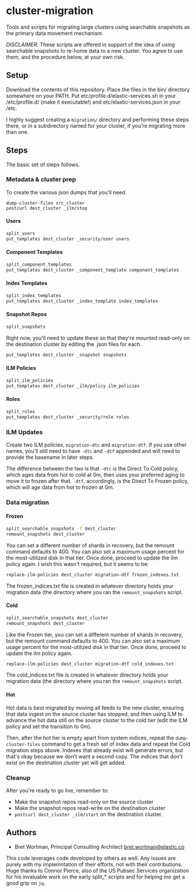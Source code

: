 # cluster-migration
Tools and scripts for migrating large clusters using searchable snapshots as the primary data movement mechanism.

*DISCLAIMER*: These scripts are offered in support of the idea of using searchable snapshots to re-home data to a new cluster. You agree to use them, and the procedure below, at your own risk.

## Setup
Download the contents of this repository. Place the files in the bin/ directory somewhere on your PATH. Put etc/profile.d/elastic-services.sh in your /etc/profile.d/ (make it executable!) and etc/elastic-services.json in your /etc.

I highly suggest creating a `migration/` directory and performing these steps there, or in a subdirectory named for your cluster, if you're migrating more than one.

## Steps
The basic set of steps follows.

### Metadata & cluster prep
To create the various json dumps that you'll need.
```
dump-cluster-files src_cluster
postcurl dest_cluster _ilm/stop
``` 

#### Users
```sh
split_users
put_templates dest_cluster _security/user users
```

#### Component Templates
```sh
split_component_templates
put_templates dest_cluster _component_template component_templates
```

#### Index Templates
```sh
split_index_templates
put_templates dest_cluster _index_template index_templates
```

#### Snapshot Repos
```sh
split_snapshots
```
Right now, you'll need to update these so that they're mounted read-only on the destination cluster by editing the .json files for each.
```sh
put_templates dest_cluster _snapshot snapshots
```

#### ILM Policies
```sh
split_ilm_policies
put_templates dest_cluster _ilm/policy ilm_policies
```

#### Roles
```sh
split_roles
put_templates dest_cluster _security/role roles
```

### ILM Updates

Create two ILM policies, `migration-dtc` and `migration-dtf`. If you use other names, you'll still need to have `-dtc` and `-dtf` appended and will need to provide the basename in later steps.

The difference between the two is that `-dtc` is the Direct To Cold policy, which ages data from hot to cold at 0m, then uses your preferred aging to move it to frozen after that. `-dtf`, accordingly, is the Direct To Frozen policy, which will age data from hot to frozen at 0m.

### Data migration

#### Frozen
```sh
split_searchable_snapshots -f dest_cluster
remount_snapshots dest_cluster
```
You can set a different number of shards in recovery, but the remount command defaults to 400. You can also set a maximum usage percent for the most-utilized disk in that tier.
Once done, proceed to update the ilm policy again. I wish this wasn't required, but it seems to be:
```sh
replace-ilm-policies dest_cluster migration-dtf frozen_indexes.txt
```
The frozen_indices.txt file is created in whatever directory holds your migration data (the directory where you ran the `remount_snapshots` script.

#### Cold
```sh
split_searchable_snapshots dest_cluster
remount_snapshots dest_cluster
```
Like the Frozen tier, you can set a different number of shards in recovery, but the remount command defaults to 400. You can also set a maximum usage percent for the most-utilized disk in that tier.
Once done, proceed to update the ilm policy again.
```sh
replace-ilm-policies dest_cluster migration-dtf cold_indexes.txt
```
The cold_indices.txt file is created in whatever directory holds your migration data (the directory where you ran the `remount_snapshots` script.

#### Hot
Hot data is best migrated by moving all feeds to the new cluster, ensuring that data ingest on the source cluster has stopped, and then using ILM to advance the hot data still on the source cluster to the cold tier (edit the ILM policy and set the transition to 0m).

Then, after the hot tier is empty apart from system indices, repeat the `dump-cluster-files` command to get a fresh set of index data and repeat the Cold migration steps above. Indexes that already exist will generate errors, but that's okay because we don't want a second copy. The indices that don't exist on the destination cluster yet will get added.

### Cleanup
After you're ready to go live, remember to:

- Make the snapshot repos read-only on the source cluster
- Make the snapshot repos read-write on the destination cluster
- `postcurl dest_cluster _ilm/start` on the destination cluster.

## Authors

- Bret Wortman, Principal Consulting Architect   bret.wortman@elastic.co

This code leverages code developed by others as well. Any issues are purely with my implemntation of their efforts, not with their contributions. Huge thanks to Connor Pierce, also of the US Pubsec Services organization for his invaluable work on the early split_* scripts and for helping me get a good grip on `jq`.
